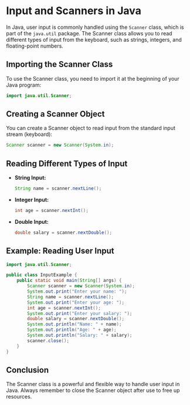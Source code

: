 # Input and Scanners in Java

In Java, user input is commonly handled using the `Scanner` class, which is part of the `java.util` package. The Scanner class allows you to read different types of input from the keyboard, such as strings, integers, and floating-point numbers.

## Importing the Scanner Class
To use the Scanner class, you need to import it at the beginning of your Java program:

```java
import java.util.Scanner;
```

## Creating a Scanner Object
You can create a Scanner object to read input from the standard input stream (keyboard):

```java
Scanner scanner = new Scanner(System.in);
```

## Reading Different Types of Input
- **String Input:**
  ```java
  String name = scanner.nextLine();
  ```
- **Integer Input:**
  ```java
  int age = scanner.nextInt();
  ```
- **Double Input:**
  ```java
  double salary = scanner.nextDouble();
  ```

## Example: Reading User Input
```java
import java.util.Scanner;

public class InputExample {
    public static void main(String[] args) {
        Scanner scanner = new Scanner(System.in);
        System.out.print("Enter your name: ");
        String name = scanner.nextLine();
        System.out.print("Enter your age: ");
        int age = scanner.nextInt();
        System.out.print("Enter your salary: ");
        double salary = scanner.nextDouble();
        System.out.println("Name: " + name);
        System.out.println("Age: " + age);
        System.out.println("Salary: " + salary);
        scanner.close();
    }
}
```

## Conclusion
The Scanner class is a powerful and flexible way to handle user input in Java. Always remember to close the Scanner object after use to free up resources. 